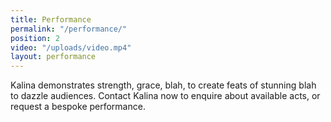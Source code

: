 ```yaml
---
title: Performance
permalink: "/performance/"
position: 2
video: "/uploads/video.mp4"
layout: performance
---
```


Kalina demonstrates strength, grace, blah, to create feats of stunning blah to dazzle audiences. Contact Kalina now to enquire about available acts, or request a bespoke performance.
